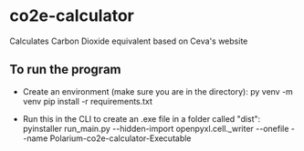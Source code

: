 # co2e-calculator
Calculates Carbon Dioxide equivalent based on Ceva's website

## To run the program
- Create an environment (make sure you are in the directory):
    py venv -m venv
    pip install -r requirements.txt

- Run this in the CLI to create an .exe file in a folder called "dist":
    pyinstaller run_main.py --hidden-import openpyxl.cell._writer --onefile --name Polarium-co2e-calculator-Executable

